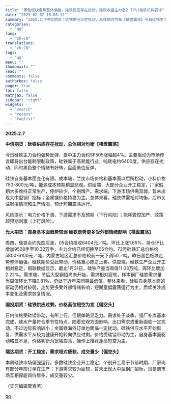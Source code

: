 ```yaml
---
title: "黑色板块走势整体偏强，硅铁供应存在扰动，硅铁收盘主力涨2.77%|硅铁机构要评"
date: "2025-02-07 18:05:12"
summary: "2025.2.7中信期货：硅铁供应存在扰动，总体相对均衡【横盘震荡】今日硅铁主力合约强势反弹，盘中主..."
categories:
  - "qq"
lang:
  - "zh-CN"
translations:
  - "zh-CN"
tags:
  - "qq"
menu: ""
thumbnail: ""
lead: ""
comments: false
authorbox: false
pager: true
toc: false
mathjax: false
sidebar: "right"
widgets:
  - "search"
  - "recent"
  - "taglist"
---
```


**2025.2.7**

**中信期货：**硅铁供应存在扰动，总体相对均衡**【横盘震荡】**

今日硅铁主力合约强势反弹，盘中主力合约SF505涨幅超4%。主要驱动为市场传言即将出台能耗限制政策，硅铁属于高耗能行业，吨耗电约6400度，供应存在扰动，同时黑色整个情绪有好转，盘面低位反弹。

硅铁自身基本面变化有限。成本端，兰炭市场价格和基本面以后所松动，小料价格750-800元/吨，能源成本预期稍显悲观。供给端，大部分企业开工稳定，厂家假期大多维持正常生产，停炉较少，个别增产。需求端，下游市场供需双弱，暂未出现大中型钢厂招标；金属镁价格持稳为主。总体来看，硅铁供需相对均衡，后市关注钢招情况和生产情况，预计短期震荡运行。

风险提示：电力价格下调、下游需求不及预期（下行风险）；能耗管控加严、政策超预期刺激（上行风险）。

**光大期货：**自身基本面趋势较弱 硅铁走势更多受外部情绪影响**【横盘震荡】**

周四，硅铁合约先跌后涨，05合约报收6404元／吨，环比上涨1.65%，持仓环比增加9528手至10.32万手，主力合约已经切换至05合约。72号硅铁汇总价格约5800-6100元／吨，内蒙古地区汇总价格较前一天下调50／吨。昨日黑色板块走势整体偏强，硅铁期价受此带动，价格重心随之上移。供应端，硅铁生产企业开工相对稳定，钢联数据显示，截止1月31日，硅铁产量当周值11.03万吨，周环比增加2.22%。需求端，节后大型钢招尚未开始，需求相对疲软，样本钢厂硅铁需求量当周值环比下降0.81%，仍处于近年来同期最低值。整体来看，硅铁自身基本面的驱动仍相对较弱，走势更多受外部情绪影响，短期宽幅震荡运行为主，后续关注成本变化及需求恢复情况。

**国投期货：**硅铁供应过剩，价格高位短空为宜**【偏空头】**

日内价格受硅锰带动，有所上行，但跟单略显乏力。需求处于淡季，钢厂补库基本完成，铁水产量符合季节性特点。随着宏观方面影响，出口需求或重新面临一定扰动，不过边际影响较小；金属镁海外订单也面临一定扰动。硅铁供应水平开始恢复，供需水平从较为健康开始转向供应过剩。价格受硅锰带动为主，自身基本面驱动略显不足，价格判断为宽幅震荡，操作上推荐逢高短空为主。

**瑞达期货：**开工稳定，需求相对疲软，成交量少**【偏空头】**

本周硅铁市场偏强运行。多数硅铁企业开工稳定，个别开工高于节前时期，厂家尚有部分年前订单在生产；下游需求较为疲软，暂未出现大中型钢厂招标，贸易商市场互相探底询价居多，成交量较少。

（实习编辑管育若）

[qq](https://new.qq.com/rain/a/20250207A07AXU00)
